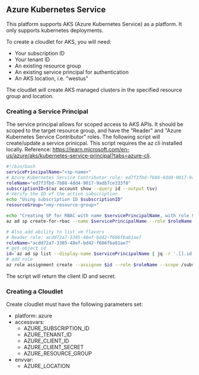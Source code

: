 ## Azure Kubernetes Service

This platform supports AKS (Azure Kubernetes Service) as a platform.
It only supports kubernetes deployments.

To create a cloudlet for AKS, you will need:
- Your subscription ID
- Your tenant ID
- An existing resource group
- An existing service principal for authentication
- An AKS location, i.e. "westus"

The cloudlet will create AKS managed clusters in the specified
resource group and location.

### Creating a Service Principal

The service principal allows for scoped access to AKS APIs.
It should be scoped to the target resource group, and have the
"Reader" and "Azure Kubernetes Service Contributor" roles.
The following script will create/update a service prinicpal.
This script requires the az cli installed locally.
Reference: https://learn.microsoft.com/en-us/azure/aks/kubernetes-service-principal?tabs=azure-cli.

```bash
#!/bin/bash
servicePrincipalName="<sp-name>"
# Azure Kubernetes Service Contributor role: ed7f3fbd-7b88-4dd4-9017-9adb7ce333f8
roleName="ed7f3fbd-7b88-4dd4-9017-9adb7ce333f8"
subscriptionID=$(az account show --query id --output tsv)
# Verify the ID of the active subscription
echo "Using subscription ID $subscriptionID"
resourceGroup="<my-resource-group>"

echo "Creating SP for RBAC with name $servicePrincipalName, with role $roleName and in scopes /subscriptions/$subscriptionID/resourceGroups/$resourceGroup"
az ad sp create-for-rbac --name $servicePrincipalName --role $roleName --scopes /subscriptions/$subscriptionID/resourceGroups/$resourceGroup

# Also add ability to list vm flavors
# Reader role: acdd72a7-3385-48ef-bd42-f606fba81ae7
roleName="acdd72a7-3385-48ef-bd42-f606fba81ae7"
# get object id
id=`az ad sp list --display-name $servicePrincipalName | jq -r '.[].id'`
# add role
az role assignment create --assignee $id --role $roleName --scope /subscriptions/$subscriptionID/resourceGroups/$resourceGroup
```

The script will return the client ID and secret.

### Creating a Cloudlet

Create cloudlet must have the following parameters set:
- platform: azure
- accessvars:
   - AZURE_SUBSCRIPTION_ID
   - AZURE_TENANT_ID
   - AZURE_CLIENT_ID
   - AZURE_CLIENT_SECRET
   - AZURE_RESOURCE_GROUP
- envvar:
   - AZURE_LOCATION
